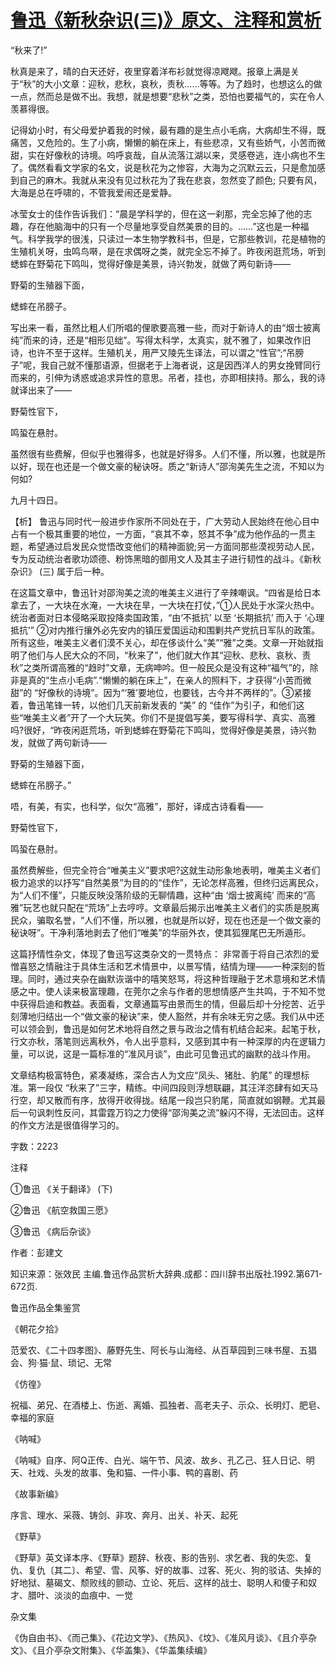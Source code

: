 # [鲁迅《新秋杂识(三)》原文、注释和赏析](https://www.vrrw.net/wx/9703.html)

“秋来了!”

秋真是来了，晴的白天还好，夜里穿着洋布衫就觉得凉飕飕。报章上满是关于“秋”的大小文章：迎秋，悲秋，哀秋，责秋……等等。为了趋时，也想这么的做一点，然而总是做不出。我想，就是想要“悲秋”之类，恐怕也要福气的，实在令人羡慕得很。

记得幼小时，有父母爱护着我的时候，最有趣的是生点小毛病，大病却生不得，既痛苦，又危险的。生了小病，懒懒的躺在床上，有些悲凉，又有些娇气，小苦而微甜，实在好像秋的诗境。呜呼哀哉，自从流落江湖以来，灵感卷逃，连小病也不生了。偶然看看文学家的名文，说是秋花为之惨容，大海为之沉默云云，只是愈加感到自己的麻木。我就从来没有见过秋花为了我在悲哀，忽然变了颜色; 只要有风，大海是总在呼啸的，不管我爱闹还是爱静。

冰莹女士的佳作告诉我们：“晨是学科学的，但在这一刹那，完全忘掉了他的志趣，存在他脑海中的只有一个尽量地享受自然美景的目的。……”这也是一种福气。科学我学的很浅，只读过一本生物学教科书，但是，它那些教训，花是植物的生殖机关呀，虫鸣鸟啭，是在求偶呀之类，就完全忘不掉了。昨夜闲逛荒场，听到蟋蟀在野菊花下鸣叫，觉得好像是美景，诗兴勃发，就做了两句新诗——

野菊的生殖器下面，

蟋蟀在吊膀子。

写出来一看，虽然比粗人们所唱的俚歌要高雅一些，而对于新诗人的由“烟士披离纯”而来的诗，还是“相形见绌”。写得太科学，太真实，就不雅了，如果改作旧诗，也许不至于这样。生殖机关，用严又陵先生译法，可以谓之“性官”;“吊膀子”呢，我自己就不懂那语源，但据老于上海者说，这是因西洋人的男女挽臂同行而来的，引伸为诱惑或追求异性的意思。吊者，挂也，亦即相挟持。那么，我的诗就译出来了——

野菊性官下，

鸣蛩在悬肘。

虽然很有些费解，但似乎也雅得多，也就是好得多。人们不懂，所以雅，也就是所以好，现在也还是一个做文豪的秘诀呀。质之“新诗人”邵洵美先生之流，不知以为何如?

九月十四日。



【析】 鲁迅与同时代一般进步作家所不同处在于，广大劳动人民始终在他心目中占有一个极其重要的地位，一方面，“哀其不幸，怒其不争”成为他作品的一贯主题，希望通过启发民众觉悟改变他们的精神面貌;另一方面同那些漠视劳动人民，专为反动统治者歌功颂德、粉饰黑暗的御用文人及其主子进行韧性的战斗。《新秋杂识》 (三) 属于后一种。

在这篇文章中，鲁迅针对邵洵美之流的唯美主义进行了辛辣嘲讽。“四省是给日本拿去了，一大块在水淹，一大块在旱，一大块在打仗，”①人民处于水深火热中。统治者面对日本侵略采取投降卖国政策，“由‘不抵抗’ 以至 ‘长期抵抗’ 而入于 ‘心理抵抗’” ②对内推行攘外必先安内的镇压爱国运动和围剿共产党抗日军队的政策。所有这些，唯美主义者们漠不关心，却在侈谈什么“美”“雅”之类。文章一开始就指明了他们与人民大众的不同，“秋来了”，他们就大作其“迎秋、悲秋、哀秋、责秋”之类所谓高雅的“趋时”文章，无病呻吟。但一般民众是没有这种“福气”的，除非是真的“生点小毛病”.“懒懒的躺在床上”，在亲人的照料下，才获得“小苦而微甜”的 “好像秋的诗境”。因为“‘雅’要地位，也要钱，古今并不两样的”。③紧接着，鲁迅笔锋一转，以他们几天前新发表的 “美” 的 “佳作”为引子，和他们这些“唯美主义者”开了一个大玩笑。你们不是提倡写美，要写得科学、真实、高雅吗?很好，“昨夜闲逛荒场，听到蟋蟀在野菊花下鸣叫，觉得好像是美景，诗兴勃发，就做了两句新诗——

野菊的生殖器下面，

蟋蟀在吊膀子。”

唔，有美，有实，也科学，似欠“高雅”，那好，译成古诗看看——

野菊性官下，

鸣蛩在悬肘。

虽然费解些，但完全符合“唯美主义”要求吧?这就生动形象地表明，唯美主义者们极力追求的以抒写“自然美景”为目的的“佳作”，无论怎样高雅，但终归远离民众，为“人们不懂”，只能反映没落阶级的无聊情趣，这种“由 ‘烟士披离纯’ 而来的“高雅”玩艺也就只配在“荒场”上去哼哼。文章最后揭示出唯美主义者们的实质是脱离民众，骗取名誉，“人们不懂，所以雅，也就是所以好，现在也还是一个做文豪的秘诀呀”。干净利落地剥去了他们“唯美”的华丽外衣，使其狐狸尾巴无所遁形。

这篇抒情性杂文，体现了鲁迅写这类杂文的一贯特点： 非常善于将自己浓烈的爱憎喜怒之情融注于具体生活和艺术情景中，以景写情，结情为理——一种深刻的哲理。同时，通过夹杂在幽默诙谐中的嘻笑怒骂，将这种哲理融于艺术意境和艺术情感之中。使人读来极富理趣，在莞尔之余与作者的思想情感产生共鸣，于不知不觉中获得启迪和教益。表面看，文章通篇写由景而生的情，但最后却十分挖苦、近乎刻薄地归结出一个“做文豪的秘诀”来，使人豁然，并有余味无穷之感。我们从中还可以领会到，鲁迅是如何艺术地将自然之景与政治之情有机结合起来。起笔于秋，行文亦秋，落笔则远离秋外，令人出乎意料，又感到其中有一种深厚的内在逻辑力量，可以说，这是一篇标准的“准风月谈”，由此可见鲁迅式的幽默的战斗作用。

文章结构极富特色，紧凑凝练，深合古人为文应“凤头、猪肚、豹尾” 的理想标准。第一段仅 “秋来了”三字，精练。中间四段则浮想联翩，其汪洋恣肆有如天马行空，却又散而有序，放得开收得拢。结尾一段岂只豹尾，简直就如钢鞭。尤其最后一句讽刺性反问，其雷霆万钧之力使得“邵洵美之流”躲闪不得，无法回击。这样的作文方法是很值得学习的。

字数：2223

注释

①鲁迅 《关于翻译》 (下)

②鲁迅 《航空救国三愿》

③鲁迅 《病后杂谈》

作者：彭建文

知识来源：张效民 主编.鲁迅作品赏析大辞典.成都：四川辞书出版社.1992.第671-672页.

鲁迅作品全集鉴赏

《朝花夕拾》

范爱农、《二十四孝图》、藤野先生、阿长与山海经、从百草园到三味书屋、五猖会、狗·猫·鼠、琐记、无常

《仿徨》

祝福、弟兄、在酒楼上、伤逝、离婚、孤独者、高老夫子、示众、长明灯、肥皂、幸福的家庭

《呐喊》

《呐喊》自序、阿Q正传、白光、端午节、风波、故乡、孔乙己、狂人日记、明天、社戏、头发的故事、兔和猫、一件小事、鸭的喜剧、药

《故事新编》

序言、理水、采薇、铸剑、非攻、奔月、出关、补天、起死

《野草》

《野草》英文译本序、《野草》题辞、秋夜、影的告别、求乞者、我的失恋、复仇、复仇〔其二〕、希望、雪、风筝、好的故事、过客、死火、狗的驳诘、失掉的好地狱、墓碣文、颓败线的颤动、立论、死后、这样的战士、聪明人和傻子和奴才、腊叶、淡淡的血痕中、一觉

杂文集

《伪自由书》、《而己集》、《花边文学》、《热风》、《坟》、《准风月谈》、《且介亭杂文》、《且介亭杂文附集》、《华盖集》、《华盖集续编》

